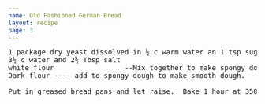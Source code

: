 ```yaml
---
name: Old Fashioned German Bread
layout: recipe
page: 3
---
```


<pre>
1 package dry yeast dissolved in ½ c warm water an 1 tsp sugar
3½ c water and 2½ Tbsp salt
white flour                 --Mix together to make spongy dough.
Dark flour ---- add to spongy dough to make smooth dough.

Put in greased bread pans and let raise.  Bake 1 hour at 350°.
</pre>
